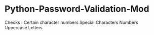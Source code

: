 # Python-Password-Validation-Mod
Checks :
Certain character numbers
Special Characters
Numbers
Uppercase Letters

